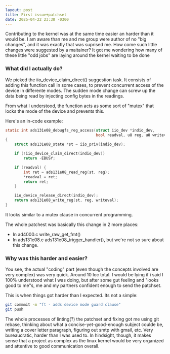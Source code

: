 ```yaml
---
layout: post
title: First issue+patchset
date: 2025-04-22 23:30 -0300
---
```


Contributing to the kernel was at the same time easier an harder than
it would be. I am aware than me and me group were author of no "big 
changes", and it was exactly that was suprised me. How come such little
changes were suggested by a maitainer? It got me wondering how many 
of these little "odd jobs" are laying around the kernel waiting to be
done

### What did I actually do?

We picked the iio_device_claim_direct() suggestion task. It consists of
adding this function call in some cases, to prevent concurrent access 
of the device in differente modes. The sudden mode change can screw up
the data being read by injecting config bytes in the readings.

From what I understood, the function acts as some sort of "mutex" that 
locks the mode of the device and prevents this.

Here's an in-code example:

```c
static int ads131e08_debugfs_reg_access(struct iio_dev *indio_dev,
                                        bool readval, u8 reg, u8 writeval)
{
    struct ads131e08_state *st = iio_priv(indio_dev);

    if (!iio_device_claim_direct(indio_dev))
        return -EBUSY;

    if (readval) {
        int ret = ads131e08_read_reg(st, reg);
        *readval = ret;
        return ret;
    }

    iio_device_release_direct(indio_dev);
    return ads131e08_write_reg(st, reg, writeval);
}
```
It looks similar to a mutex clause in concurrent programming. 

The whole patchest was basically this change in 2 more places: 
 - In ad4000.c write_raw_get_fmt()
 - In ads131e08.c ads131e08_trigger_handler(), but we're not so 
 sure about this change.

### Why was this harder and easier?

You see, the actual "coding" part (even though the concepts involved are
very complex) was very quick. Around 10 loc total. I would be lying if i 
said I 100% understood what I was doing, but after some gut feeling and 
"looks good to me"s, me and my partners confident enough to send the patchset.

This is when things got harder than I expected. Its not a simple:
```bash
git commmit -m "ft - adds device mode guard clause" 
git push
```

The whole processes of linting(?) the patchset and fixing got me using git rebase,
thinking about what a concise-yet-good-enough subject coulde be, writing a cover 
letter paragraph, figuring out smtp with gmail, etc. Very bureaucratic, harder than
I was used to. In hindsight, though, it makes sense that a project as complex as the 
linux kernel would be very organized and attentive to good communication overall.

